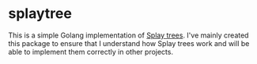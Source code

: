 # splaytree

This is a simple Golang implementation of [Splay trees](https://en.wikipedia.org/wiki/Splay_tree). I've mainly created this package to ensure that I understand how Splay trees work and will be able to implement them correctly in other projects.
